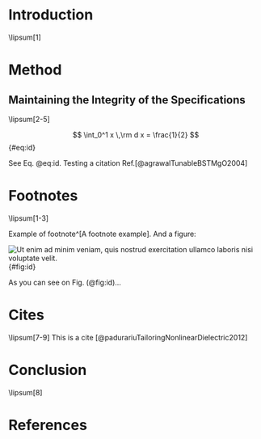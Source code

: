 # Introduction

\lipsum[1]



# Method

## Maintaining the Integrity of the Specifications

\lipsum[2-5]

$$ \int_0^1 x \,\rm d x = \frac{1}{2} $$ {#eq:id}

See Eq. @eq:id. Testing a citation Ref.[@agrawalTunableBSTMgO2004]

# Footnotes

\lipsum[1-3]

Example of footnote^[A footnote example]. And a figure:

![Ut enim ad minim veniam, quis nostrud exercitation ullamco laboris nisi voluptate velit.](fig1.png){#fig:id}

As you can see on Fig. (@fig:id)...

# Cites

\lipsum[7-9] 
This is a cite [@padurariuTailoringNonlinearDielectric2012]

# Conclusion

\lipsum[8] 

# References
